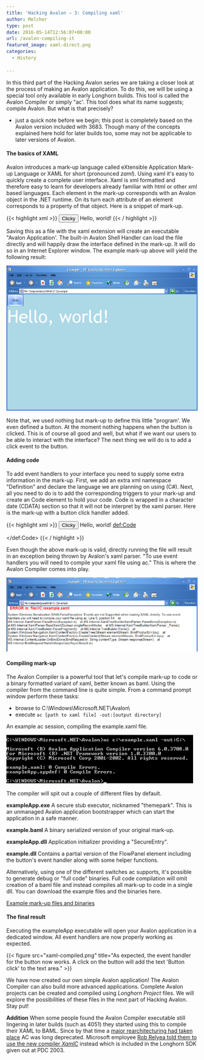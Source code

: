 ```yaml
---
title: 'Hacking Avalon – 3: Compiling xaml'
author: Melcher
type: post
date: 2016-05-14T12:56:07+00:00
url: /avalon-compiling-it
featured_image: xaml-direct.png
categories:
  - History

---
```

In this third part of the Hacking Avalon series we are taking a closer look at the process of making an Avalon application. To do this, we will be using a special tool only available in early Longhorn builds. This tool is called the Avalon Compiler or simply "ac'. This tool does what its name suggests; compile Avalon. But what is that precisely?

  * just a quick note before we begin; this post is completely based on the Avalon version included with 3683. Though many of the concepts explained here hold for later builds too, some may not be applicable to later versions of Avalon.

#### The basics of XAML

Avalon introduces a mark-up language called eXtensible Application Mark-up Language or XAML for short (pronounced _zaml_). Using xaml it's easy to quickly create a complete user interface. Xaml is xml formatted and therefore easy to learn for developers already familiar with html or other xml based languages. Each element in the mark-up corresponds with an Avalon object in the .NET runtime. On its turn each attribute of an element corresponds to a property of that object. Here is a snippet of mark-up.

{{< highlight xml >}}
<FlowPanel xmlns="using:System;System.Windows;System.Windows.Controls" Background="LightBlue">
  <Button Height="100px">Clicky</Button>
  <TextPanel Foreground="White" FontFamily="Trebuchet MS" FontSize="72pt">Hello, world!</TextPanel>
</FlowPanel>
{{< / highlight >}}

Saving this as a file with the xaml extension will create an executable "Avalon Application'. The built-in Avalon Shell Handler can load the file directly and will happily draw the interface defined in the mark-up. It will do so in an Internet Explorer window. The example mark-up above will yield the following result:

![](xaml-direct.png)

Note that, we used nothing but mark-up to define this little "program'. We even defined a button. At the moment nothing happens when the button is clicked. This is of course all good and well, but what if we want our users to be able to interact with the interface? The next thing we will do is to add a click event to the button.

#### Adding code

To add event handlers to your interface you need to supply some extra information in the mark-up. First, we add an extra xml  namespace "Definition" and declare the language we are planning on using (C#). Next, all you need to do is to add the corresponding triggers to your mark-up and create an Code element to hold your code. Code is wrapped in a character date (CDATA) section so that it will not be interpret by the xaml parser. Here is the mark-up with a button click handler added.

{{< highlight xml >}}
<FlowPanel xmlns="using:System;System.Windows;System.Windows.Controls" xmlns:def="Definition" def:Language="C#" Background="LightBlue">
  <Button Height="100px" Click="handleClick">Clicky</Button>
  <TextPanel Foreground="White" FontFamily="Trebuchet MS" FontSize="72pt" ID="TextArea">Hello, world!</TextPanel>
  <def:Code>
  <![CDATA[
    void handleClick(Element el, ClickEventArgs args) {
      TextArea.Nodes.Add("Button clicked");
    }
  ]]>
  </def:Code>
</FlowPanel>
{{< / highlight >}}

Even though the above mark-up is valid, directly running the file will result in an exception being thrown by Avalon's xaml parser. "To use event handlers you will need to compile your xaml file using ac." This is where the Avalon Compiler comes into play.

![](xaml-events-crop.png)

#### Compiling mark-up

The Avalon Compiler is a powerful tool that let's compile mark-up to code or a binary formatted variant of xaml, better known as baml. Using the compiler from the command line is quite simple. From a command prompt window perform these tasks:

  * browse to C:\Windows\Microsoft.NET\Avalon\
  * execute `ac [path to xaml file] -out:[output directory]`

An example ac session, compiling the example.xaml file.

![](ac-session.png)

The compiler will spit out a couple of different files by default.

**exampleApp.exe** A secure stub executor, nicknamed "themepark". This is an unmanaged Avalon application bootstrapper which can start the application in a safe manner.

**example.baml** A binary serialized version of your original mark-up.

**exampleApp.dll** Application initializer providing a "SecureEntry".

**example.dll** Contains a partial version of the FlowPanel element including the button's event handler along with some helper functions.

Alternatively, using one of the different switches ac supports, it's possible to generate debug or "full code" binaries. Full code compilation will omit creation of a baml file and instead compiles all mark-up to code in a single dll. You can download the example files and the binaries here.

[Example mark-up files and binaries](/download/example-mark-up-files-and-binaries.zip)

#### The final result

Executing the exampleApp executable will open your Avalon application in a dedicated window. All event handlers are now properly working as expected.

{{< figure src="xaml-compiled.png" title="As expected, the event handler for the button now works. A click on the button will add the text 'Button click' to the text area." >}}

We have now created our own simple Avalon application! The Avalon Compiler can also build more advanced applications. Complete Avalon projects can be created and compiled using _Longhorn Project_ files. We will explore the possibilities of these files in the next part of Hacking Avalon. Stay put!

**Addition** When some people found the Avalon Compiler executable still lingering in later builds (such as 4051) they started using this to compile their XAML to BAML. Since by that time a [major rearchitecturing had taken place](http://www.osbetaarchive.net/topic/83-the-two-versions-of-avalon/ "Melcher, OSBetaArchive - Two versions of Avalon") AC was long deprecated. Microsoft employee [Rob Relyea told them to use the new compiler _XamlC_](http://web.archive.org/web/20040625114600/http://weblogs.asp.net/jnadal/archive/2003/11/17/38124.aspx "Jason Nadal - Manually Compile your XAML into BAML") instead which is included in the Longhorn SDK given out at PDC 2003.